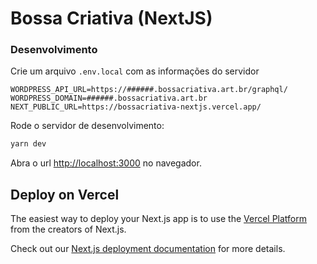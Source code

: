 # Bossa Criativa (NextJS)

### Desenvolvimento

Crie um arquivo `.env.local` com as informações do servidor

```
WORDPRESS_API_URL=https://######.bossacriativa.art.br/graphql/
WORDPRESS_DOMAIN=######.bossacriativa.art.br
NEXT_PUBLIC_URL=https://bossacriativa-nextjs.vercel.app/
```

Rode o servidor de desenvolvimento:

```bash
yarn dev
```

Abra o url [http://localhost:3000](http://localhost:3000) no navegador.


## Deploy on Vercel

The easiest way to deploy your Next.js app is to use the [Vercel Platform](https://vercel.com/import?utm_medium=default-template&filter=next.js&utm_source=create-next-app&utm_campaign=create-next-app-readme) from the creators of Next.js.

Check out our [Next.js deployment documentation](https://nextjs.org/docs/deployment) for more details.
